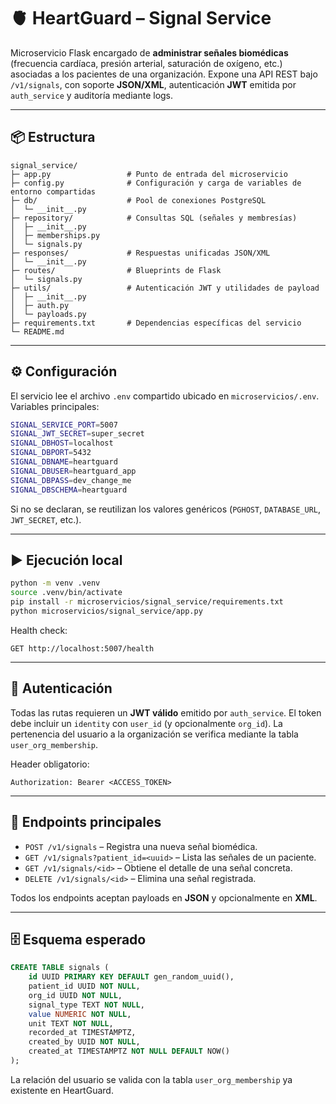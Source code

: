 # 🫀 HeartGuard – Signal Service

Microservicio Flask encargado de **administrar señales biomédicas** (frecuencia cardíaca, presión
arterial, saturación de oxígeno, etc.) asociadas a los pacientes de una organización. Expone una
API REST bajo `/v1/signals`, con soporte **JSON/XML**, autenticación **JWT** emitida por
`auth_service` y auditoría mediante logs.

---

## 📦 Estructura

```
signal_service/
├─ app.py                 # Punto de entrada del microservicio
├─ config.py              # Configuración y carga de variables de entorno compartidas
├─ db/                    # Pool de conexiones PostgreSQL
│  └─ __init__.py
├─ repository/            # Consultas SQL (señales y membresías)
│  ├─ __init__.py
│  ├─ memberships.py
│  └─ signals.py
├─ responses/             # Respuestas unificadas JSON/XML
│  └─ __init__.py
├─ routes/                # Blueprints de Flask
│  └─ signals.py
├─ utils/                 # Autenticación JWT y utilidades de payload
│  ├─ __init__.py
│  ├─ auth.py
│  └─ payloads.py
├─ requirements.txt       # Dependencias específicas del servicio
└─ README.md
```

---

## ⚙️ Configuración

El servicio lee el archivo `.env` compartido ubicado en `microservicios/.env`. Variables principales:

```bash
SIGNAL_SERVICE_PORT=5007
SIGNAL_JWT_SECRET=super_secret
SIGNAL_DBHOST=localhost
SIGNAL_DBPORT=5432
SIGNAL_DBNAME=heartguard
SIGNAL_DBUSER=heartguard_app
SIGNAL_DBPASS=dev_change_me
SIGNAL_DBSCHEMA=heartguard
```

Si no se declaran, se reutilizan los valores genéricos (`PGHOST`, `DATABASE_URL`, `JWT_SECRET`, etc.).

---

## ▶️ Ejecución local

```bash
python -m venv .venv
source .venv/bin/activate
pip install -r microservicios/signal_service/requirements.txt
python microservicios/signal_service/app.py
```

Health check:

```
GET http://localhost:5007/health
```

---

## 🔐 Autenticación

Todas las rutas requieren un **JWT válido** emitido por `auth_service`. El token debe incluir un
`identity` con `user_id` (y opcionalmente `org_id`). La pertenencia del usuario a la organización se
verifica mediante la tabla `user_org_membership`.

Header obligatorio:

```
Authorization: Bearer <ACCESS_TOKEN>
```

---

## 📡 Endpoints principales

- `POST /v1/signals` – Registra una nueva señal biomédica.
- `GET /v1/signals?patient_id=<uuid>` – Lista las señales de un paciente.
- `GET /v1/signals/<id>` – Obtiene el detalle de una señal concreta.
- `DELETE /v1/signals/<id>` – Elimina una señal registrada.

Todos los endpoints aceptan payloads en **JSON** y opcionalmente en **XML**.

---

## 🗄️ Esquema esperado

```sql
CREATE TABLE signals (
    id UUID PRIMARY KEY DEFAULT gen_random_uuid(),
    patient_id UUID NOT NULL,
    org_id UUID NOT NULL,
    signal_type TEXT NOT NULL,
    value NUMERIC NOT NULL,
    unit TEXT NOT NULL,
    recorded_at TIMESTAMPTZ,
    created_by UUID NOT NULL,
    created_at TIMESTAMPTZ NOT NULL DEFAULT NOW()
);
```

La relación del usuario se valida con la tabla `user_org_membership` ya existente en HeartGuard.
